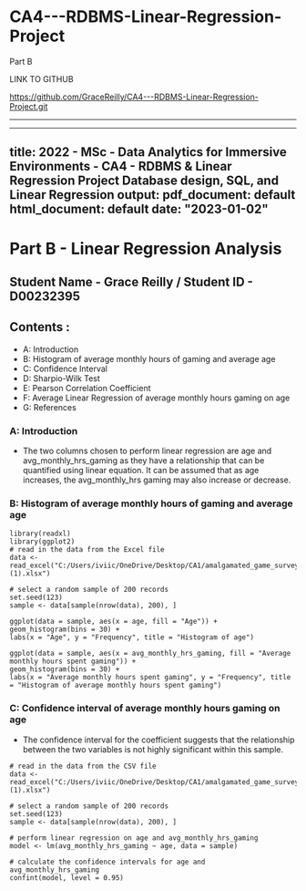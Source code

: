 # CA4---RDBMS-Linear-Regression-Project
Part B

LINK TO GITHUB 

https://github.com/GraceReilly/CA4---RDBMS-Linear-Regression-Project.git


----------------------------------------------------------------------------






---
title: 2022 - MSc - Data Analytics for Immersive Environments - CA4 - RDBMS & Linear Regression Project Database design, SQL, and Linear Regression
output:
  pdf_document: default
  html_document: default
date: "2023-01-02"
---

# **Part B - Linear Regression Analysis**

## Student Name - Grace Reilly / Student ID - D00232395

## Contents :

-   A: Introduction
-   B: Histogram of average monthly hours of gaming and average age
-   C: Confidence Interval
-   D: Sharpio-Wilk Test
-   E: Pearson Correlation Coefficient
-   F: Average Linear Regression of average monthly hours gaming on age
-   G: References

### A: Introduction

-   The two columns chosen to perform linear regression are age and avg_monthly_hrs_gaming as they have a relationship that can be quantified using linear equation. It can be assumed that as age increases, the avg_monthly_hrs gaming may also increase or decrease.

### B: Histogram of average monthly hours of gaming and average age

```{r echo=FALSE, warning=FALSE}
library(readxl)
library(ggplot2)
# read in the data from the Excel file
data <- read_excel("C:/Users/iviic/OneDrive/Desktop/CA1/amalgamated_game_survey_250_2022 (1).xlsx")

# select a random sample of 200 records
set.seed(123)
sample <- data[sample(nrow(data), 200), ]

ggplot(data = sample, aes(x = age, fill = "Age")) +
geom_histogram(bins = 30) +
labs(x = "Age", y = "Frequency", title = "Histogram of age")

ggplot(data = sample, aes(x = avg_monthly_hrs_gaming, fill = "Average monthly hours spent gaming")) +
geom_histogram(bins = 30) +
labs(x = "Average monthly hours spent gaming", y = "Frequency", title = "Histogram of average monthly hours spent gaming")
```

### C: Confidence interval of average monthly hours gaming on age

-   The confidence interval for the coefficient suggests that the relationship between the two variables is not highly significant within this sample.

```{r echo=FALSE, warning=FALSE}
# read in the data from the CSV file
data <- read_excel("C:/Users/iviic/OneDrive/Desktop/CA1/amalgamated_game_survey_250_2022 (1).xlsx")

# select a random sample of 200 records
set.seed(123)
sample <- data[sample(nrow(data), 200), ]

# perform linear regression on age and avg_monthly_hrs_gaming
model <- lm(avg_monthly_hrs_gaming ~ age, data = sample)

# calculate the confidence intervals for age and avg_monthly_hrs_gaming
confint(model, level = 0.95)


```
